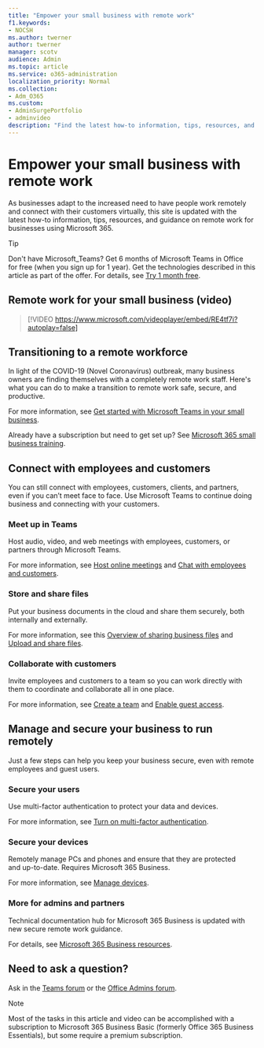 ```yaml
---
title: "Empower your small business with remote work"
f1.keywords:
- NOCSH
ms.author: twerner
author: twerner
manager: scotv
audience: Admin
ms.topic: article
ms.service: o365-administration
localization_priority: Normal
ms.collection:
- Adm_O365
ms.custom:
- AdminSurgePortfolio
- adminvideo
description: "Find the latest how-to information, tips, resources, and guidance on remote work for businesses using Microsoft 365."
---
```


# Empower your small business with remote work

As businesses adapt to the increased need to have people work remotely and connect with their customers virtually, this site is updated with the latest how-to information, tips, resources, and guidance on remote work for businesses using Microsoft 365.

>[!TIP]
>Don't have Microsoft_Teams? Get 6 months of Microsoft Teams in Office for free (when you sign up for 1 year). Get the technologies described in this article as part of the offer. For details, see [Try 1 month free](https://aka.ms/SMBTeamsOffer).

## Remote work for your small business (video)

> [!VIDEO https://www.microsoft.com/videoplayer/embed/RE4tf7i?autoplay=false]

## Transitioning to a remote workforce

In light of the COVID-19 (Novel Coronavirus) outbreak, many business owners are finding themselves with a completely remote work staff. Here's what you can do to make a transition to remote work safe, secure, and productive.

For more information, see [Get started with Microsoft Teams in your small business](../../business-video/get-started-teams-small-business.md).

Already have a subscription but need to get set up? See [Microsoft 365 small business training](../../business-video/index.yml).

## Connect with employees and customers

You can still connect with employees, customers, clients, and partners, even if you can’t meet face to face. Use Microsoft Teams to continue doing business and connecting with your customers.

### Meet up in Teams

Host audio, video, and web meetings with employees, customers, or partners through Microsoft Teams.

For more information, see [Host online meetings](../../business-video/start-and-pin-chats.md) and [Chat with employees and customers](https://support.microsoft.com/office/chat-with-employees-and-customers-65748808-a403-462c-a6e1-b169e5bc6c92).

### Store and share files

Put your business documents in the cloud and share them securely, both internally and externally.

For more information, see this [Overview of sharing business files](../../business-video/overview-file-sharing.md) and [Upload and share files](https://support.microsoft.com/office/upload-and-share-files-57b669db-678e-424e-b0a0-15d19215cb12).

### Collaborate with customers

Invite employees and customers to a team so you can work directly with them to coordinate and collaborate all in one place.

For more information, see [Create a team](../../business-video/team-with-guests.md) and [Enable guest access](/MicrosoftTeams/guest-access).

## Manage and secure your business to run remotely

Just a few steps can help you keep your business secure, even with remote employees and guest users.

### Secure your users

Use multi-factor authentication to protect your data and devices.

For more information, see [Turn on multi-factor authentication](../../business-video/turn-on-mfa.md).

### Secure your devices

Remotely manage PCs and phones​ and ensure that they are protected and up-to-date. Requires Microsoft 365 Business.

For more information, see [Manage devices](../../business-video/secure-win-10-pro-devices.md).

### More for admins and partners

Technical documentation hub for Microsoft 365 Business is updated with new secure remote work guidance.

For details, see [Microsoft 365 Business resources](/microsoft-365/business).

## Need to ask a question?

Ask in the [Teams forum](https://answers.microsoft.com/msteams/forum) or the [Office Admins forum](https://answers.microsoft.com).

> [!NOTE]
> Most of the tasks in this article and video can be accomplished with a subscription to Microsoft 365 Business Basic (formerly Office 365 Business Essentials), but some require a premium subscription.
